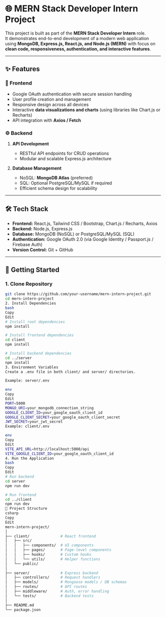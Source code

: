 # 🌐 MERN Stack Developer Intern Project

This project is built as part of the **MERN Stack Developer Intern** role.  
It demonstrates end-to-end development of a modern web application using **MongoDB, Express.js, React.js, and Node.js (MERN)** with focus on **clean code, responsiveness, authentication, and interactive features**.

---

## ✨ Features

### 🔐 Frontend
- Google OAuth authentication with secure session handling
- User profile creation and management
- Responsive design across all devices
- Interactive **data visualizations and charts** (using libraries like Chart.js or Recharts)
- API integration with **Axios / Fetch**

### ⚙️ Backend
1. **API Development**  
   - RESTful API endpoints for CRUD operations
   - Modular and scalable Express.js architecture

2. **Database Management**  
   - NoSQL: **MongoDB Atlas** (preferred)  
   - SQL: Optional PostgreSQL/MySQL if required  
   - Efficient schema design for scalability

---

## 🛠️ Tech Stack

- **Frontend:** React.js, Tailwind CSS / Bootstrap, Chart.js / Recharts, Axios  
- **Backend:** Node.js, Express.js  
- **Database:** MongoDB (NoSQL) or PostgreSQL/MySQL (SQL)  
- **Authentication:** Google OAuth 2.0 (via Google Identity / Passport.js / Firebase Auth)  
- **Version Control:** Git + GitHub  

---

## 🚀 Getting Started

### 1. Clone Repository
```bash
git clone https://github.com/your-username/mern-intern-project.git
cd mern-intern-project
2. Install Dependencies
bash
Copy
Edit
# Install root dependencies
npm install

# Install frontend dependencies
cd client
npm install

# Install backend dependencies
cd ../server
npm install
3. Environment Variables
Create a .env file in both client/ and server/ directories.

Example: server/.env

env
Copy
Edit
PORT=5000
MONGO_URI=your_mongodb_connection_string
GOOGLE_CLIENT_ID=your_google_oauth_client_id
GOOGLE_CLIENT_SECRET=your_google_oauth_client_secret
JWT_SECRET=your_jwt_secret
Example: client/.env

env
Copy
Edit
VITE_API_URL=http://localhost:5000/api
VITE_GOOGLE_CLIENT_ID=your_google_oauth_client_id
4. Run the Application
bash
Copy
Edit
# Run backend
cd server
npm run dev

# Run frontend
cd ../client
npm run dev
📂 Project Structure
csharp
Copy
Edit
mern-intern-project/
│
├── client/              # React frontend
│   ├── src/
│   │   ├── components/  # UI components
│   │   ├── pages/       # Page-level components
│   │   ├── hooks/       # Custom hooks
│   │   └── utils/       # Helper functions
│   └── public/
│
├── server/              # Express backend
│   ├── controllers/     # Request handlers
│   ├── models/          # Mongoose models / DB schemas
│   ├── routes/          # API routes
│   ├── middleware/      # Auth, error handling
│   └── tests/           # Backend tests
│
├── README.md
└── package.json
